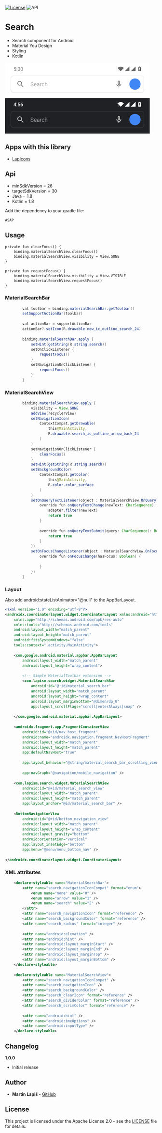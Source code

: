 [![License](https://img.shields.io/badge/License-Apache%202.0-blue.svg)](https://opensource.org/licenses/Apache-2.0)
![API](https://img.shields.io/badge/API-21%2B-brightgreen.svg?style=flat)

# Search
 - Search component for Android
 - Material You Design
 - Styling
 - Kotlin

![Search](https://github.com/lapism/Search/blob/master_v1/images/search.png)

## Apps with this library

* [LapIcons](https://play.google.com/store/apps/details?id=com.lapism.lapicons)

## Api
 - minSdkVersion = 26
 - targetSdkVersion = 30
 - Java = 1.8
 - Kotlin = 1.8

Add the dependency to your gradle file:
```groovy
ASAP
```

## Usage
    private fun clearFocus() {
        binding.materialSearchView.clearFocus()
        binding.materialSearchView.visibility = View.GONE
    }

    private fun requestFocus() {
        binding.materialSearchView.visibility = View.VISIBLE
        binding.materialSearchView.requestFocus()
    }

### MaterialSearchBar
```java
        val toolbar = binding.materialSearchBar.getToolbar()
        setSupportActionBar(toolbar)

        val actionBar = supportActionBar
        actionBar?.setIcon(R.drawable.new_ic_outline_search_24)

        binding.materialSearchBar.apply {
            setHint(getString(R.string.search))
            setOnClickListener {
                requestFocus()
            }
            setNavigationOnClickListener {
                requestFocus()
            }
        }
```

### MaterialSearchView
```java
        binding.materialSearchView.apply {
            visibility = View.GONE
            addView(recyclerView)
            setNavigationIcon(
                ContextCompat.getDrawable(
                    this@MainActivity,
                    R.drawable.search_ic_outline_arrow_back_24
                )
            )
            setNavigationOnClickListener {
                clearFocus()
            }
            setHint(getString(R.string.search))
            setBackgroundColor(
                ContextCompat.getColor(
                    this@MainActivity,
                    R.color.color_surface
                )
            )
            setOnQueryTextListener(object : MaterialSearchView.OnQueryTextListener {
                override fun onQueryTextChange(newText: CharSequence): Boolean {
                    adapter.filter(newText)
                    return true
                }

                override fun onQueryTextSubmit(query: CharSequence): Boolean {
                    return true
                }
            })
            setOnFocusChangeListener(object : MaterialSearchView.OnFocusChangeListener {
                override fun onFocusChange(hasFocus: Boolean) {

                }
            })
        }
```

### Layout
Also add android:stateListAnimator="@null" to the AppBarLayout.

```xml
<?xml version="1.0" encoding="utf-8"?>
<androidx.coordinatorlayout.widget.CoordinatorLayout xmlns:android="http://schemas.android.com/apk/res/android"
    xmlns:app="http://schemas.android.com/apk/res-auto"
    xmlns:tools="http://schemas.android.com/tools"
    android:layout_width="match_parent"
    android:layout_height="match_parent"
    android:fitsSystemWindows="false"
    tools:context=".activity.MainActivity">

    <com.google.android.material.appbar.AppBarLayout
        android:layout_width="match_parent"
        android:layout_height="wrap_content">

        <!-- Simple MaterialToolbar extension -->
        <com.lapism.search.widget.MaterialSearchBar
            android:id="@+id/material_search_bar"
            android:layout_width="match_parent"
            android:layout_height="wrap_content"
            android:layout_marginBottom="@dimen/dp_0"
            app:layout_scrollFlags="scroll|enterAlways|snap" />

    </com.google.android.material.appbar.AppBarLayout>

    <androidx.fragment.app.FragmentContainerView
        android:id="@+id/nav_host_fragment"
        android:name="androidx.navigation.fragment.NavHostFragment"
        android:layout_width="match_parent"
        android:layout_height="match_parent"
        app:defaultNavHost="true"

        app:layout_behavior="@string/material_search_bar_scrolling_view_behavior"

        app:navGraph="@navigation/mobile_navigation" />

    <com.lapism.search.widget.MaterialSearchView
        android:id="@+id/material_search_view"
        android:layout_width="match_parent"
        android:layout_height="match_parent"
        app:layout_anchor="@id/material_search_bar" />

    <BottomNavigationView
        android:id="@+id/bottom_navigation_view"
        android:layout_width="match_parent"
        android:layout_height="wrap_content"
        android:layout_gravity="bottom"
        android:orientation="vertical"
        app:layout_insetEdge="bottom"
        app:menu="@menu/menu_bottom_nav" />

</androidx.coordinatorlayout.widget.CoordinatorLayout>
```

### XML attributes
```xml
    <declare-styleable name="MaterialSearchBar">
        <attr name="search_navigationIconCompat" format="enum">
            <enum name="none" value="0" />
            <enum name="arrow" value="1" />
            <enum name="search" value="2" />
        </attr>
        <attr name="search_navigationIcon" format="reference" />
        <attr name="search_backgroundColor" format="reference" />
        <attr name="search_radius" format="integer" />

        <attr name="android:elevation" />
        <attr name="android:hint" />
        <attr name="android:layout_marginStart" />
        <attr name="android:layout_marginEnd" />
        <attr name="android:layout_marginTop" />
        <attr name="android:layout_marginBottom" />
    </declare-styleable>

    <declare-styleable name="MaterialSearchView">
        <attr name="search_navigationIconCompat" />
        <attr name="search_navigationIcon" />
        <attr name="search_backgroundColor" />
        <attr name="search_clearIcon" format="reference" />
        <attr name="search_dividerColor" format="reference" />
        <attr name="search_scrimColor" format="reference" />

        <attr name="android:hint" />
        <attr name="android:imeOptions" />
        <attr name="android:inputType" />
    </declare-styleable>
```

## Changelog
**1.0.0**
- Initial release

## Author

* **Martin Lapiš** - [GitHub](https://github.com/lapism)

## License

This project is licensed under the Apache License 2.0 - see the [LICENSE](https://github.com/lapism/Search/blob/searchview/LICENSE) file for details.
